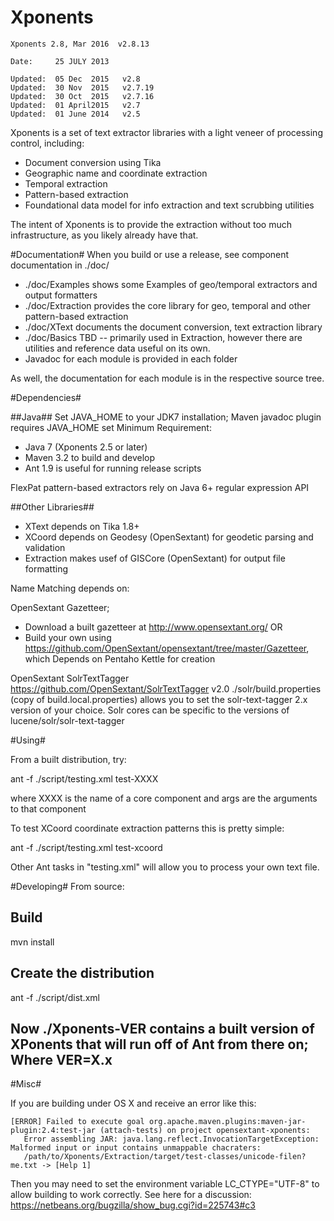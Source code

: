 Xponents
========
    Xponents 2.8, Mar 2016  v2.8.13

    Date:     25 JULY 2013

    Updated:  05 Dec  2015   v2.8
    Updated:  30 Nov  2015   v2.7.19
    Updated:  30 Oct  2015   v2.7.16
    Updated:  01 April2015   v2.7
    Updated:  01 June 2014   v2.5

Xponents is a set of text extractor libraries with a light veneer of processing control, including:

* Document conversion using Tika
* Geographic name and coordinate extraction
* Temporal extraction
* Pattern-based extraction
* Foundational data model for info extraction and text scrubbing utilities

The intent of Xponents is to provide the extraction without too much infrastructure, as you likely already have that.

#Documentation#
When you build or use a release, see component documentation in ./doc/
* ./doc/Examples  shows some Examples of geo/temporal extractors and output formatters
* ./doc/Extraction provides the core library for geo, temporal and other pattern-based extraction
* ./doc/XText  documents the document conversion, text extraction library
* ./doc/Basics TBD -- primarily used in Extraction, however there are utilities and reference data useful on its own.
* Javadoc for each module is provided in each folder
 
As well, the documentation for each module is in the respective source tree.

#Dependencies#

##Java##
Set JAVA_HOME to your JDK7 installation;  Maven javadoc plugin requires JAVA_HOME set
Minimum Requirement: 
- Java 7  (Xponents 2.5 or later)
- Maven 3.2 to build and develop
- Ant 1.9 is useful for running release scripts
 
FlexPat pattern-based extractors rely on Java 6+ regular expression API

##Other Libraries##
- XText depends on Tika 1.8+
- XCoord depends on Geodesy (OpenSextant) for geodetic parsing and validation 
- Extraction makes usef of GISCore (OpenSextant) for output file formatting

Name Matching depends on:

  OpenSextant Gazetteer;
  * Download a built gazetteer at  http://www.opensextant.org/
  OR
  * Build  your own using https://github.com/OpenSextant/opensextant/tree/master/Gazetteer, which Depends on Pentaho Kettle for creation

  OpenSextant SolrTextTagger
  https://github.com/OpenSextant/SolrTextTagger v2.0
  ./solr/build.properties (copy of build.local.properties) allows you to set the solr-text-tagger 2.x version of your choice.
  Solr cores can be specific to the versions of lucene/solr/solr-text-tagger
  


#Using#

From a built distribution, try:

  ant -f ./script/testing.xml  test-XXXX     <args>

where XXXX is the name of a core component and args are the arguments to that component

To test XCoord coordinate extraction patterns this is pretty simple:

  ant -f ./script/testing.xml  test-xcoord

Other Ant tasks in "testing.xml" will allow you to process your own text file.


#Developing#
From source:

  ## Build
  mvn install 

  ## Create the distribution
  ant -f ./script/dist.xml

  ## Now ./Xponents-VER  contains a built version of XPonents that will run off of Ant from there on; Where VER=X.x

#Misc#

If you are building under OS X and receive an error like this:

    [ERROR] Failed to execute goal org.apache.maven.plugins:maven-jar-plugin:2.4:test-jar (attach-tests) on project opensextant-xponents: 
       Error assembling JAR: java.lang.reflect.InvocationTargetException: Malformed input or input contains unmappable chacraters: 
       /path/to/Xponents/Extraction/target/test-classes/unicode-filen?me.txt -> [Help 1]

Then you may need to set the environment variable LC_CTYPE="UTF-8" to allow building to work correctly. 
See here for a discussion: https://netbeans.org/bugzilla/show_bug.cgi?id=225743#c3

